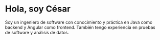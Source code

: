 # Hola, soy César

Soy un ingeniero de software con conocimiento y práctica en Java como backend y Angular como frontend. También tengo experiencia en pruebas de software y análisis de datos.
